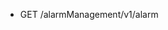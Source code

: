 <!--
    ATTENTION: This file was generated via gradle!
               Do NOT manually edit this file! Any such changes will be overwritten!
-->

* GET /alarmManagement/v1/alarm

